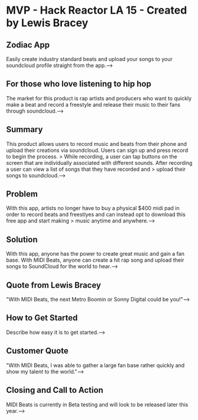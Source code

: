 # MVP - Hack Reactor LA 15 - Created by Lewis Bracey #

<!-- 
> This material was originally posted [here](http://www.quora.com/What-is-Amazons-approach-to-product-development-and-product-management). It is reproduced here for posterities sake.

There is an approach called "working backwards" that is widely used at Amazon. They work backwards from the customer, rather than starting with an idea for a product and trying to bolt customers onto it. While working backwards can be applied to any specific product decision, using this approach is especially important when developing new products or features.

For new initiatives a product manager typically starts by writing an internal press release announcing the finished product. The target audience for the press release is the new/updated product's customers, which can be retail customers or internal users of a tool or technology. Internal press releases are centered around the customer problem, how current solutions (internal or external) fail, and how the new product will blow away existing solutions.

If the benefits listed don't sound very interesting or exciting to customers, then perhaps they're not (and shouldn't be built). Instead, the product manager should keep iterating on the press release until they've come up with benefits that actually sound like benefits. Iterating on a press release is a lot less expensive than iterating on the product itself (and quicker!).

If the press release is more than a page and a half, it is probably too long. Keep it simple. 3-4 sentences for most paragraphs. Cut out the fat. Don't make it into a spec. You can accompany the press release with a FAQ that answers all of the other business or execution questions so the press release can stay focused on what the customer gets. My rule of thumb is that if the press release is hard to write, then the product is probably going to suck. Keep working at it until the outline for each paragraph flows. 

Oh, and I also like to write press-releases in what I call "Oprah-speak" for mainstream consumer products. Imagine you're sitting on Oprah's couch and have just explained the product to her, and then you listen as she explains it to her audience. That's "Oprah-speak", not "Geek-speak".

Once the project moves into development, the press release can be used as a touchstone; a guiding light. The product team can ask themselves, "Are we building what is in the press release?" If they find they're spending time building things that aren't in the press release (overbuilding), they need to ask themselves why. This keeps product development focused on achieving the customer benefits and not building extraneous stuff that takes longer to build, takes resources to maintain, and doesn't provide real customer benefit (at least not enough to warrant inclusion in the press release).
 -->
 
## Zodiac App ##
  <!--> Easily create industry standard beats and upload your songs to your soundcloud profile straight from the app.-->

## For those who love listening to hip hop ##
  <!--> The market for this product is rap artists and producers who want to quickly make a beat and record a freestyle and release their music to their fans through soundcloud.-->

## Summary ##
  <!--> This product allows users to record music and beats from their phone and upload their creations via soundcloud. Users can sign up and press record to begin the process. 
  > While recording, a user can tap buttons on the screen that are individually associated with different sounds. After recording a user can view a list of songs that they have recorded and
  > upload their songs to soundcloud.-->

## Problem ##
  <!--> With this app, artists no longer have to buy a physical $400 midi pad in order to record beats and freestlyes and can instead opt to download this free app and start making 
  > music anytime and anywhere.-->

## Solution ##
  <!--> With this app, anyone has the power to create great music and gain a fan base. With MIDI Beats, anyone can create a hit rap song and upload their songs to SoundCloud for the world to hear.-->

## Quote from Lewis Bracey ##
  <!--> "With MIDI Beats, the next Metro Boomin or Sonny Digital could be you!"-->

## How to Get Started ##
  <!--> Describe how easy it is to get started.-->

## Customer Quote ##
  <!--> "With MIDI Beats, I was able to gather a large fan base rather quickly and show my talent to the world."-->

## Closing and Call to Action ##
  <!--> MIDI Beats is currently in Beta testing and will look to be released later this year.-->
